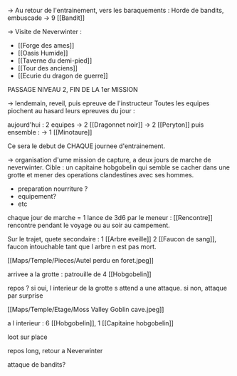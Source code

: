 
-> Au retour de l'entrainement, vers les baraquements : 
Horde de bandits, embuscade -> 9 [[Bandit]]

-> Visite de Neverwinter : 
- [[Forge des ames]]
- [[Oasis Humide]]
- [[Taverne du demi-pied]]
- [[Tour des anciens]]
- [[Ecurie du dragon de guerre]]

PASSAGE NIVEAU 2, FIN DE LA 1er MISSION


-> lendemain, reveil, puis epreuve de l'instructeur
Toutes les equipes piochent au hasard leurs epreuves du jour :

aujourd'hui :
2 equipes -> 2 [[Dragonnet noir]]
				-> 2 [[Peryton]]
puis ensemble : -> 1 [[Minotaure]]

Ce sera le debut de CHAQUE journee d'entrainement.

-> organisation d'ume mission de capture, a deux jours de marche de neverwinter. Cible : un capitaine  hobgobelin qui semble se cacher dans une grotte et mener des operations clandestines avec ses hommes.
- preparation nourriture ?
- equipement?
- etc


chaque jour de marche = 1 lance de 3d6 par le meneur : [[Rencontre]]
rencontre pendant le voyage ou au soir au campement.

Sur le trajet, quete secondaire : 1 [[Arbre eveille]] 2 [[Faucon de sang]], faucon intouchable tant que l arbre n est pas mort.

[[Maps/Temple/Pieces/Autel perdu en foret.jpeg]]

arrivee a la grotte : patrouille de 4 [[Hobgobelin]] 

repos ? si oui, l interieur de la grotte s attend a une attaque. 
si non, attaque par surprise

[[Maps/Temple/Etage/Moss Valley Goblin cave.jpeg]]

a l interieur : 6 [[Hobgobelin]], 1 [[Capitaine hobgobelin]]

loot sur place

repos long, retour a Neverwinter

attaque de bandits?




